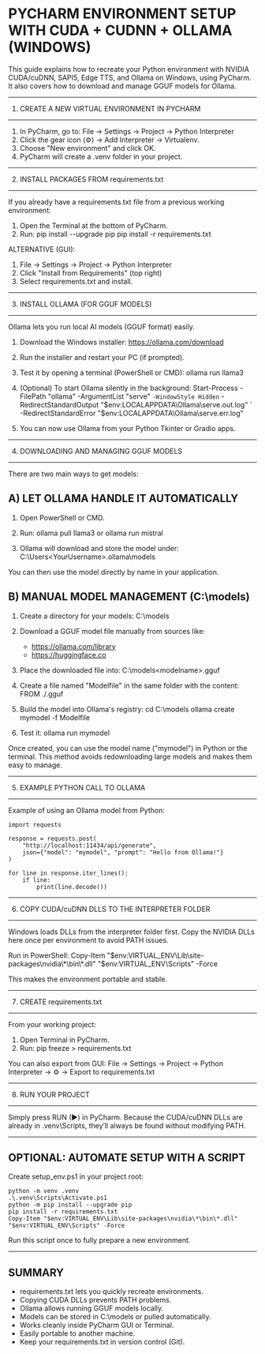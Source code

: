 PYCHARM ENVIRONMENT SETUP WITH CUDA + CUDNN + OLLAMA (WINDOWS)
=====================================================================

This guide explains how to recreate your Python environment with NVIDIA CUDA/cuDNN,
SAPI5, Edge TTS, and Ollama on Windows, using PyCharm. It also covers how to download
and manage GGUF models for Ollama.

---------------------------------------------------------------------
1. CREATE A NEW VIRTUAL ENVIRONMENT IN PYCHARM
---------------------------------------------------------------------

1. In PyCharm, go to:
   File → Settings → Project → Python Interpreter
2. Click the gear icon (⚙️) → Add Interpreter → Virtualenv.
3. Choose "New environment" and click OK.
4. PyCharm will create a .venv folder in your project.

---------------------------------------------------------------------
2. INSTALL PACKAGES FROM requirements.txt
---------------------------------------------------------------------

If you already have a requirements.txt file from a previous working environment:

1. Open the Terminal at the bottom of PyCharm.
2. Run:
       pip install --upgrade pip
       pip install -r requirements.txt

ALTERNATIVE (GUI):
1. File → Settings → Project → Python Interpreter
2. Click "Install from Requirements" (top right)
3. Select requirements.txt and install.

---------------------------------------------------------------------
3. INSTALL OLLAMA (FOR GGUF MODELS)
---------------------------------------------------------------------

Ollama lets you run local AI models (GGUF format) easily.

1. Download the Windows installer:
   https://ollama.com/download

2. Run the installer and restart your PC (if prompted).

3. Test it by opening a terminal (PowerShell or CMD):
       ollama run llama3

4. (Optional) To start Ollama silently in the background:
       Start-Process -FilePath "ollama" -ArgumentList "serve" `
         -WindowStyle Hidden `
         -RedirectStandardOutput "$env:LOCALAPPDATA\Ollama\serve.out.log" `
         -RedirectStandardError  "$env:LOCALAPPDATA\Ollama\serve.err.log"

5. You can now use Ollama from your Python Tkinter or Gradio apps.

---------------------------------------------------------------------
4. DOWNLOADING AND MANAGING GGUF MODELS
---------------------------------------------------------------------

There are two main ways to get models:

A) LET OLLAMA HANDLE IT AUTOMATICALLY
--------------------------------------
1. Open PowerShell or CMD.
2. Run:
       ollama pull llama3
   or
       ollama run mistral

3. Ollama will download and store the model under:
       C:\Users\<YourUsername>\.ollama\models

You can then use the model directly by name in your application.

B) MANUAL MODEL MANAGEMENT (C:\models)
---------------------------------------
1. Create a directory for your models:
       C:\models

2. Download a GGUF model file manually from sources like:
   - https://ollama.com/library
   - https://huggingface.co

3. Place the downloaded file into:
       C:\models\<modelname>.gguf

4. Create a file named "Modelfile" in the same folder with the content:
       FROM ./<modelname>.gguf

5. Build the model into Ollama's registry:
       cd C:\models
       ollama create mymodel -f Modelfile

6. Test it:
       ollama run mymodel

Once created, you can use the model name ("mymodel") in Python or the terminal.
This method avoids redownloading large models and makes them easy to manage.

---------------------------------------------------------------------
5. EXAMPLE PYTHON CALL TO OLLAMA
---------------------------------------------------------------------

Example of using an Ollama model from Python:

    import requests

    response = requests.post(
        "http://localhost:11434/api/generate",
        json={"model": "mymodel", "prompt": "Hello from Ollama!"}
    )

    for line in response.iter_lines():
        if line:
            print(line.decode())

---------------------------------------------------------------------
6. COPY CUDA/cuDNN DLLS TO THE INTERPRETER FOLDER
---------------------------------------------------------------------

Windows loads DLLs from the interpreter folder first. Copy the NVIDIA DLLs here once
per environment to avoid PATH issues.

Run in PowerShell:
    Copy-Item "$env:VIRTUAL_ENV\Lib\site-packages\nvidia\*\bin\*.dll" "$env:VIRTUAL_ENV\Scripts" -Force

This makes the environment portable and stable.

---------------------------------------------------------------------
7. CREATE requirements.txt
---------------------------------------------------------------------

From your working project:

1. Open Terminal in PyCharm.
2. Run:
       pip freeze > requirements.txt

You can also export from GUI:
    File → Settings → Project → Python Interpreter → ⚙️ → Export to requirements.txt

---------------------------------------------------------------------
8. RUN YOUR PROJECT
---------------------------------------------------------------------

Simply press RUN (▶) in PyCharm.
Because the CUDA/cuDNN DLLs are already in .venv\Scripts,
they’ll always be found without modifying PATH.

---------------------------------------------------------------------
OPTIONAL: AUTOMATE SETUP WITH A SCRIPT
---------------------------------------------------------------------

Create setup_env.ps1 in your project root:

    python -m venv .venv
    .\.venv\Scripts\Activate.ps1
    python -m pip install --upgrade pip
    pip install -r requirements.txt
    Copy-Item "$env:VIRTUAL_ENV\Lib\site-packages\nvidia\*\bin\*.dll" "$env:VIRTUAL_ENV\Scripts" -Force

Run this script once to fully prepare a new environment.

---------------------------------------------------------------------
SUMMARY
---------------------------------------------------------------------

- requirements.txt lets you quickly recreate environments.
- Copying CUDA DLLs prevents PATH problems.
- Ollama allows running GGUF models locally.
- Models can be stored in C:\models or pulled automatically.
- Works cleanly inside PyCharm GUI or Terminal.
- Easily portable to another machine.
- Keep your requirements.txt in version control (Git).

